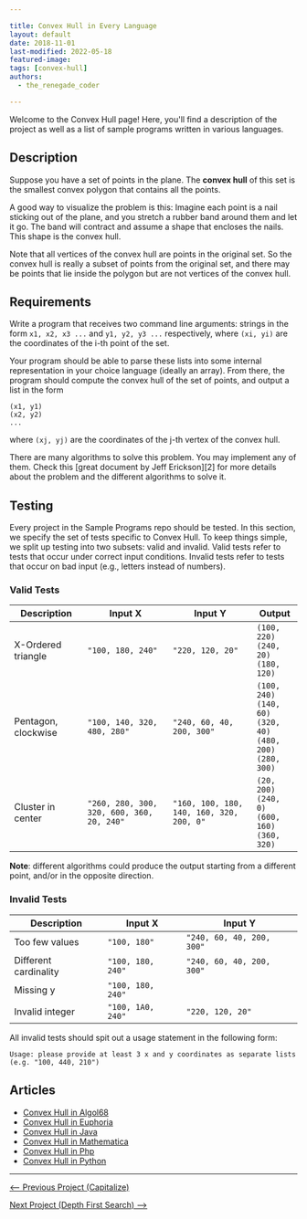 ```yaml
---

title: Convex Hull in Every Language
layout: default
date: 2018-11-01
last-modified: 2022-05-18
featured-image:
tags: [convex-hull]
authors:
  - the_renegade_coder

---
```


Welcome to the Convex Hull page! Here, you'll find a description of the project as well as a list of sample programs written in various languages.

## Description

Suppose you have a set of points in the plane. The **convex hull** of this set is the smallest
convex polygon that contains all the points.

A good way to visualize the problem is this: Imagine each point is a nail sticking out of the plane,
and you stretch a rubber band around them and let it go. The band will contract and assume a shape
that encloses the nails. This shape is the convex hull.

Note that all vertices of the convex hull are points in the original set. So the convex hull is really
a subset of points from the original set, and there may be points that lie inside the polygon but are
not vertices of the convex hull.


## Requirements

Write a program that receives two command line arguments: strings in the form `x1, x2, x3 ...` and
`y1, y2, y3 ...` respectively, where `(xi, yi)` are the coordinates of the i-th point of the set.

Your program should be able to parse these lists into some internal representation in your choice
language (ideally an array). From there, the program should compute the convex hull of the set of points,
and output a list in the form

    (x1, y1)
    (x2, y2)
    ...

where `(xj, yj)` are the coordinates of the j-th vertex of the convex hull.

There are many algorithms to solve this problem. You may implement any of them.
Check this [great document by Jeff Erickson][2] for more details about the
problem and the different algorithms to solve it.


## Testing

Every project in the Sample Programs repo should be tested. In this section, we specify the set of tests specific to Convex Hull. To keep things simple, we split up testing into two subsets: valid and invalid. Valid tests refer to tests that occur under correct input conditions. Invalid tests refer to tests that occur on bad input (e.g., letters instead of numbers).

### Valid Tests

| Description         | Input X                                   | Input Y                                  | Output                                                           |
| ------------------- | ----------------------------------------- | ---------------------------------------- | ---------------------------------------------------------------- |
| X-Ordered triangle  | `"100, 180, 240"`                         | `"220, 120, 20"`                         | `(100, 220)`<br>`(240, 20)`<br>`(180, 120)`                            |
| Pentagon, clockwise | `"100, 140, 320, 480, 280"`               | `"240, 60, 40, 200, 300"`                | `(100, 240)`<br>`(140, 60)`<br>`(320, 40)`<br>`(480, 200)`<br>`(280, 300)` |
| Cluster in center   | `"260, 280, 300, 320, 600, 360, 20, 240"` | `"160, 100, 180, 140, 160, 320, 200, 0"` | `(20, 200)`<br>`(240, 0)`<br>`(600, 160)`<br>`(360, 320)`                |

**Note**: different algorithms could produce the output starting from a different point, and/or in the opposite direction.


### Invalid Tests

| Description           | Input X           | Input Y                   |
| --------------------- | ----------------- | ------------------------- |
| Too few values        | `"100, 180"`      | `"240, 60, 40, 200, 300"` |
| Different cardinality | `"100, 180, 240"` | `"240, 60, 40, 200, 300"` |
| Missing y             | `"100, 180, 240"` |                           |
| Invalid integer       | `"100, 1A0, 240"` | `"220, 120, 20"`          |

All invalid tests should spit out a usage statement in the following form:

```
Usage: please provide at least 3 x and y coordinates as separate lists (e.g. "100, 440, 210")
```


## Articles

- [Convex Hull in Algol68](https://sampleprograms.io/projects/convex-hull/algol68)
- [Convex Hull in Euphoria](https://sampleprograms.io/projects/convex-hull/euphoria)
- [Convex Hull in Java](https://sampleprograms.io/projects/convex-hull/java)
- [Convex Hull in Mathematica](https://sampleprograms.io/projects/convex-hull/mathematica)
- [Convex Hull in Php](https://sampleprograms.io/projects/convex-hull/php)
- [Convex Hull in Python](https://sampleprograms.io/projects/convex-hull/python)

---

<nav class="project-nav">

<div id="prev" markdown="1">

[<-- Previous Project (Capitalize)](https://sampleprograms.io/projects/capitalize)

</div>

<div id="next" markdown="1">

[Next Project (Depth First Search) -->](https://sampleprograms.io/projects/depth-first-search)

</div>

</nav>